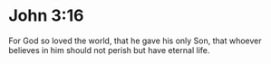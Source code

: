 # John 3:16

For God so loved the world, that he gave his only Son, that whoever believes in him should not perish but have eternal life.
